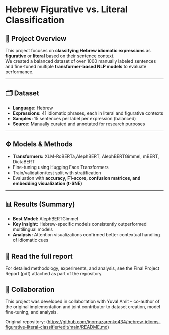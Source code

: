 # Hebrew Figurative vs. Literal Classification

## 📌 Project Overview
This project focuses on **classifying Hebrew idiomatic expressions** as **figurative** or **literal** based on their sentence context.  
We created a balanced dataset of over 1000 manually labeled sentences and fine-tuned multiple **transformer-based NLP models** to evaluate performance.

---

## 🗂 Dataset
- **Language:** Hebrew  
- **Expressions:** 41 idiomatic phrases, each in literal and figurative contexts  
- **Samples:** 15 sentences per label per expression (balanced)  
- **Source:** Manually curated and annotated for research purposes

---

## ⚙️ Models & Methods
- **Transformers:** XLM-RoBERTa,AlephBERT, AlephBERTGimmel, mBERT, DictaBERT
- Fine-tuning using Hugging Face Transformers  
- Train/validation/test split with stratification  
- Evaluation with **accuracy, F1-score, confusion matrices, and embedding visualization (t-SNE)**

---

## 📊 Results (Summary)
- **Best Model:** AlephBERTGimmel  
- **Key Insight:** Hebrew-specific models consistently outperformed multilingual models  
- **Analysis:** Attention visualizations confirmed better contextual handling of idiomatic cues

## 📄 Read the full report
For detailed methodology, experiments, and analysis, see the Final Project Report (pdf) attached as part of the repository.


## 👥 Collaboration
This project was developed in collaboration with
Yuval Amit – co-author of the original implementation and joint contributor to dataset creation, model fine-tuning, and analysis.

Original repository: (https://github.com/igornazarenko434/hebrew-idioms-figurative-literal-classifier/edit/main/README.md)


